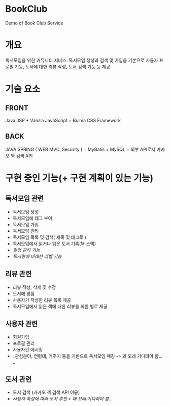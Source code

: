 # BookClub
Demo of Book Club Service

# 개요
독서모임을 위한 커뮤니티 서비스. 독서모임 생성과 검색 및 가입을 기본으로 사용자 프로필 기능, 도서에 대한 리뷰 작성, 도서 검색 기능 등 제공.

# 기술 요소
## FRONT
Java JSP + Vanilla JavaScript + Bulma CSS Framework

## BACK
JAVA SPRING ( WEB MVC, Security ) + MyBatis + MySQL + 외부 API로서 카카오 책 검색 API

# 구현 중인 기능(+ 구현 계획이 있는 기능)
## 독서모임 관련
- 독서모임 생성
- 독서모임에 태그 부여
- 독서모임 가입
- 독서모임 관리
- 독서모임 목록 및 검색( 제목 및 태그로 )
- 독서모임에서 읽거나 읽은 도서 기록(북 스택)
- _일정 관리 기능_
- _독서량에 비례한 레벨 기능_

## 리뷰 관련
- 리뷰 작성, 삭제 및 수정
- 도서에 평점
- 사용자가 작성한 리뷰 목록 제공
- 독서모임에서 읽은 책에 대한 리뷰를 회원 별로 제공

## 사용자 관련
- 회원가입
- 프로필 관리
- 사용자간 메시징
- _관심분야, 연령대, 거주지 등을 기반으로 독서모임 매칭 -> 꽤 오래 기다려야 함... _

## 도서 관련
- 도서 검색 (카카오 책 검색 API 이용)
- _사용자 특성에 따라 도서 추천 > 꽤 오래 기다려야 함..._ 
